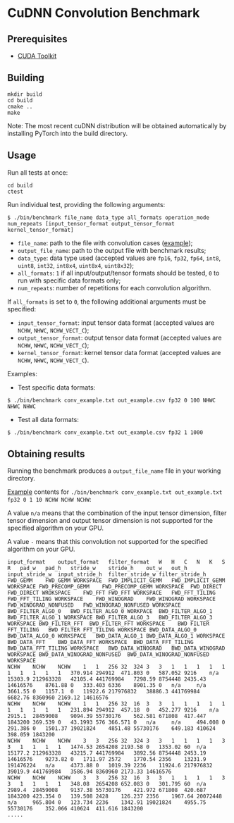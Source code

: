 # CuDNN Convolution Benchmark

## Prerequisites

* [CUDA Toolkit](https://docs.nvidia.com/cuda/index.html)

## Building

```
mkdir build
cd build
cmake ..
make
```

Note: The most recent cuDNN distribution will be obtained automatically by installing PyTorch into the build directory.

## Usage

Run all tests at once:

```
cd build
ctest
```

Run individual test, providing the following arguments:

```shell
$ ./bin/benchmark file_name data_type all_formats operation_mode num_repeats [input_tensor_format output_tensor_format kernel_tensor_format]
```

* `file_name`: path to the file with convolution cases ([example](https://github.com/Slimakanzer/cudnn-benchmark/blob/master/conv_example.txt));
* `output_file_name`: path to the output file with benchmark results;
* `data_type`: data type used (accepted values are `fp16`, `fp32`, `fp64`, `int8`, `uint8`, `int32`, `int8x4`, `uint8x4`, `uint8x32`);
* `all_formats`: `1` if all input/output/tensor formats should be tested, `0` to run with specific data formats only;
* `num_repeats`: number of repetitions for each convolution algorithm.

If `all_formats` is set to `0`, the following additional arguments must be specified:
* `input_tensor_format`: input tensor data format (accepted values are `NCHW`, `NHWC`, `NCHW_VECT_C`);
* `output_tensor_format`: output tensor data format (accepted values are `NCHW`, `NHWC`, `NCHW_VECT_C`);
* `kernel_tensor_format`: kernel tensor data format (accepted values are `NCHW`, `NHWC`, `NCHW_VECT_C`).

Examples:

* Test specific data formats:

```shell
$ ./bin/benchmark conv_example.txt out_example.csv fp32 0 100 NHWC NHWC NHWC
```

* Test all data formats:
```shell
$ ./bin/benchmark conv_example.txt out_example.csv fp32 1 1000
```

## Obtaining results

Running the benchmark produces a `output_file_name` file in your working directory.

[Example](out_example.csv) contents for `./bin/benchmark conv_example.txt out_example.txt fp32 0 1 10 NCHW NCHW NCHW`:

A value `n/a` means that the combination of the input tensor dimension, filter tensor dimension and output tensor dimension is not supported for the specified algorithm on your GPU.

A value `-` means that this convolution not supported for the specified algorithm on your GPU.

```
input_format	output_format	filter_format	W	H	C	N	K	S	R	pad_w	pad_h	stride_w	stride_h	out_w	out_h	input_stride_w	input_stride_h	filter_stride_w	filter_stride_h	FWD_GEMM	FWD_GEMM WORKSPACE	FWD_IMPLICIT_GEMM	FWD_IMPLICIT_GEMM WORKSPACE	FWD_PRECOMP_GEMM	FWD_PRECOMP_GEMM WORKSPACE	FWD_DIRECT	FWD_DIRECT WROKSPACE	FWD_FFT	FWD_FFT WORKSPACE	FWD_FFT_TILING	FWD_FFT_TILING WORKSPACE	FWD_WINOGRAD	FWD_WINOGRAD WORKSPACE	FWD_WINOGRAD_NONFUSED	FWD_WINOGRAD_NONFUSED WORKSPACE	BWD_FILTER_ALGO_0	BWD_FILTER_ALGO_0 WORKPACE	BWD_FILTER_ALGO_1	BWD_FILTER_ALGO_1 WORKSPACE	BWD_FILTER_ALGO_3	BWD_FILTER_ALGO_3 WORKSPACE	BWD_FILTER_FFT	BWD_FILTER_FFT WORKSPACE	BWD FILTER FFT_TILING	BWD FILTER FFT_TILING WORKSPACE	BWD_DATA_ALGO_0	BWD_DATA_ALGO_0 WORKSPACE	BWD_DATA_ALGO_1	BWD_DATA_ALGO_1 WORKSPACE	BWD_DATA_FFT	BWD_DATA_FFT WORKSPACE	BWD_DATA_FFT_TILING	BWD_DATA_FFT_TILING WORKSPACE	BWD_DATA_WINOGRAD	BWD_DATA_WINOGRAD WORKSPACE	BWD_DATA_WINOGRAD_NONFUSED	BWD_DATA_WINOGRAD_NONFUSED WORKSPACE
NCHW	NCHW	NCHW	1	1	256	32	324	3	3	1	1	1	1	1	1	1	1	1	1	370.914	294912	471.803	0	587.052	9216	n/a		15303.9	212963328	42105.4	441769984	7298.59	8754448	2435.43	14616576	8761.88	0	333.403	6336	8901.35	0	n/a		n/a		3661.55	0	1157.1	0	11922.6	217976832	38886.3	441769984	6682.76	8360960	2169.12	14616576	
NCHW	NCHW	NCHW	1	1	256	32	16	3	3	1	1	1	1	1	1	1	1	1	1	231.894	294912	457.18	0	452.277	9216	n/a		2915.1	28459008	9094.39	55730176	562.581	671808	417.447	1843200	369.539	0	43.1993	576	366.571	0	n/a		n/a		494.008	0	291.386	0	1501.37	19021824	4851.48	55730176	649.183	410624	398.059	1843200	
NCHW	NCHW	NCHW	3	3	256	32	324	3	3	1	1	1	1	3	3	1	1	1	1	1474.53	2654208	2193.58	0	1353.02	60	n/a		15177.2	212963328	43215.7	441769984	3892.56	8754448	2453.19	14616576	9273.82	0	1711.97	2572	1770.54	2356	13231.9	191476224	n/a		4373.88	0	1019.39	2236	11924.6	217976832	39019.9	441769984	3586.94	8360960	2173.33	14616576	
NCHW	NCHW	NCHW	3	3	256	32	16	3	3	1	1	1	1	3	3	1	1	1	1	348.08	2654208	652.083	0	301.795	60	n/a		2989.4	28459008	9137.38	55730176	421.972	671808	420.687	1843200	423.354	0	139.508	2428	126.237	2356	1967.64	20072448	n/a		965.804	0	123.734	2236	1342.91	19021824	4955.75	55730176	352.066	410624	411.616	1843200	
.....
```

